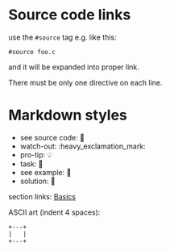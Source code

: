 # Source code links

use the `#source` tag e.g. like this:

```
#source foo.c
```

and it will be expanded into proper link.

There must be only one directive on each line.

# Markdown styles

  - see source code: :eyes:
  - watch-out: :heavy\_exclamation\_mark:
  - pro-tip: :bulb:
  - task: :wrench:
  - see example: :flashlight:
  - solution: :key:

section links: [Basics](01.md#basics)

ASCII art (indent 4 spaces):

    +---+
    |   |
    +---+
